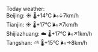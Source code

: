 Today weather:  
Beijing: ☀️ 🌡️+14°C 🌬️↓7km/h  
Tianjin: ☀️ 🌡️+17°C 🌬️↗7km/h  
Shijiazhuang: ☁️ 🌡️+17°C 🌬️↗1km/h  
Tangshan: ⛅️  🌡️+15°C 🌬️→8km/h  
